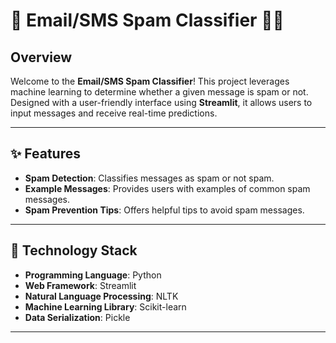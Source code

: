 # 📩 Email/SMS Spam Classifier 🕵️‍♂️

## Overview
Welcome to the **Email/SMS Spam Classifier**! This project leverages machine learning to determine whether a given message is spam or not. Designed with a user-friendly interface using **Streamlit**, it allows users to input messages and receive real-time predictions.

---

## ✨ Features
- **Spam Detection**: Classifies messages as spam or not spam.
- **Example Messages**: Provides users with examples of common spam messages.
- **Spam Prevention Tips**: Offers helpful tips to avoid spam messages.
  
---

## 🚀 Technology Stack
- **Programming Language**: Python
- **Web Framework**: Streamlit
- **Natural Language Processing**: NLTK
- **Machine Learning Library**: Scikit-learn
- **Data Serialization**: Pickle

---

